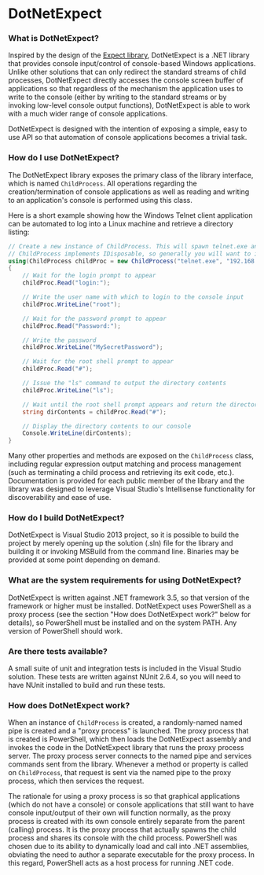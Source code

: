 # DotNetExpect


### What is DotNetExpect?
Inspired by the design of the [Expect library](http://en.wikipedia.org/wiki/Expect), DotNetExpect is a .NET library that provides console input/control of console-based Windows applications. Unlike other solutions that can only redirect the standard streams of child processes, DotNetExpect directly accesses the console screen buffer of applications so that regardless of the mechanism the application uses to write to the console (either by writing to the standard streams or by invoking low-level console output functions), DotNetExpect is able to work with a much wider range of console applications.

DotNetExpect is designed with the intention of exposing a simple, easy to use API so that automation of console applications becomes a trivial task.

### How do I use DotNetExpect?
The DotNetExpect library exposes the primary class of the library interface, which is named `ChildProcess`. All operations regarding the creation/termination of console applications as well as reading and writing to an application's console is performed using this class.

Here is a short example showing how the Windows Telnet client application can be automated to log into a Linux machine and retrieve a directory listing:

```csharp
// Create a new instance of ChildProcess. This will spawn telnet.exe and connect its console to the library.
// ChildProcess implements IDisposable, so generally you will want to instantiate this class in a using statement.
using(ChildProcess childProc = new ChildProcess("telnet.exe", "192.168.1.1"))
{
	// Wait for the login prompt to appear
	childProc.Read("login:");

	// Write the user name with which to login to the console input
	childProc.WriteLine("root");

	// Wait for the password prompt to appear
	childProc.Read("Password:");

	// Write the password
	childProc.WriteLine("MySecretPassword");

	// Wait for the root shell prompt to appear
	childProc.Read("#");

	// Issue the "ls" command to output the directory contents
	childProc.WriteLine("ls");

	// Wait until the root shell prompt appears and return the directory contents
	string dirContents = childProc.Read("#");

	// Display the directory contents to our console
	Console.WriteLine(dirContents);
}
```

Many other properties and methods are exposed on the `ChildProcess` class, including regular expression output matching and process management (such as terminating a child process and retrieving its exit code, etc.). Documentation is provided for each public member of the library and the library was designed to leverage Visual Studio's Intellisense functionality for discoverability and ease of use.

### How do I build DotNetExpect?
DotNetExpect is Visual Studio 2013 project, so it is possible to build the project by merely opening up the solution (.sln) file for the library and building it or invoking MSBuild from the command line. Binaries may be provided at some point depending on demand.

### What are the system requirements for using DotNetExpect?
DotNetExpect is written against .NET framework 3.5, so that version of the framework or higher must be installed. DotNetExpect uses PowerShell as a proxy process (see the section "How does DotNetExpect work?" below for details), so PowerShell must be installed and on the system PATH. Any version of PowerShell should work.

### Are there tests available?
A small suite of unit and integration tests is included in the Visual Studio solution. These tests are written against NUnit 2.6.4, so you will need to have NUnit installed to build and run these tests.

### How does DotNetExpect work?
When an instance of `ChildProcess` is created, a randomly-named named pipe is created and a "proxy process" is launched. The proxy process that is created is PowerShell, which then loads the DotNetExpect assembly and invokes the code in the DotNetExpect library that runs the proxy process server. The proxy process server connects to the named pipe and services commands sent from the library. Whenever a method or property is called on `ChildProcess`, that request is sent via the named pipe to the proxy process, which then services the request.

The rationale for using a proxy process is so that graphical applications (which do not have a console) or console applications that still want to have console input/output of their own will function normally, as the proxy process is created with its own console entirely separate from the parent (calling) process. It is the proxy process that actually spawns the child process and shares its console with the child process. PowerShell was chosen due to its ability to dynamically load and call into .NET assemblies, obviating the need to author a separate executable for the proxy process. In this regard, PowerShell acts as a host process for running .NET code.



